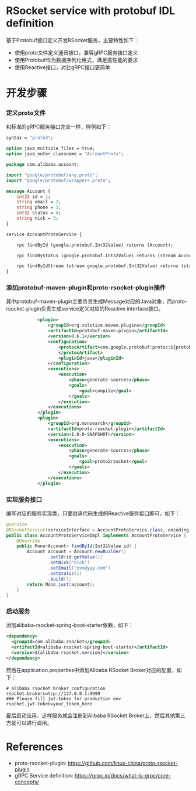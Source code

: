 RSocket service with protobuf IDL definition
============================================

基于Protobuf接口定义开发RSocket服务，主要特性如下：

* 使用proto文件定义通讯接口，兼容gRPC服务接口定义
* 使用Protobuf作为数据序列化格式，满足高性能的要求
* 使用Reactive接口，对比gRPC接口更简单

# 开发步骤

###  定义proto文件

和标准的gRPC服务接口完全一样，样例如下：

```proto
syntax = "proto3";

option java_multiple_files = true;
option java_outer_classname = "AccountProto";

package com.alibaba.account;

import "google/protobuf/any.proto";
import "google/protobuf/wrappers.proto";

message Account {
    int32 id = 1;
    string email = 2;
    string phone = 3;
    int32 status = 4;
    string nick = 5;
}

service AccountProtoService {

    rpc findById (google.protobuf.Int32Value) returns (Account);

    rpc findByStatus (google.protobuf.Int32Value) returns (stream Account);

    rpc findByIdStream (stream google.protobuf.Int32Value) returns (stream Account);
}
```

### 添加protobuf-maven-plugin和proto-rsocket-plugin插件

其中protobuf-maven-plugin主要负责生成Message对应的Java对象，而proto-rsocket-plugin负责生成service定义对应的Reactive interface接口。

```xml
            <plugin>
                <groupId>org.xolstice.maven.plugins</groupId>
                <artifactId>protobuf-maven-plugin</artifactId>
                <version>0.6.1</version>
                <configuration>
                    <protocArtifact>com.google.protobuf:protoc:${protobuf-java.version}:exe:${os.detected.classifier}
                    </protocArtifact>
                    <pluginId>java</pluginId>
                </configuration>
                <executions>
                    <execution>
                        <phase>generate-sources</phase>
                        <goals>
                            <goal>compile</goal>
                        </goals>
                    </execution>
                </executions>
            </plugin>
            <plugin>
                <groupId>org.mvnsearch</groupId>
                <artifactId>proto-rsocket-plugin</artifactId>
                <version>1.0.0-SNAPSHOT</version>
                <executions>
                    <execution>
                        <phase>generate-sources</phase>
                        <goals>
                            <goal>proto2rsocket</goal>
                        </goals>
                    </execution>
                </executions>
            </plugin>
```

### 实现服务接口

编写对应的服务实现类，只要继承代码生成的Reactive服务接口即可，如下：

```java
@Service
@RSocketService(serviceInterface = AccountProtoService.class, encoding = "protobuf")
public class AccountProtoServiceImpl implements AccountProtoService {
    @Override
    public Mono<Account> findById(Int32Value id) {
        Account account = Account.newBuilder()
                .setId(id.getValue())
                .setNick("nick")
                .setEmail("xxx@yyy.com")
                .setStatus(1)
                .build();
        return Mono.just(account);
    }
}
```

### 启动服务

添加alibaba-rsocket-spring-boot-starter依赖，如下：

```xml
<dependency>
  <groupId>com.alibaba.rsocket</groupId>
  <artifactId>alibaba-rsocket-spring-boot-starter</artifactId>
  <version>${alibaba-rsocket.version}</version>
</dependency>
```

然后在application.properties中添加Alibaba RSocket Broker对应的配置，如下：

```
# alibaba rsocket broker configuration
rsocket.brokers=tcp://127.0.0.1:9999
### Please fill jwt-token for production env
rsocket.jwt-token=your_token_here
```

最后启动应用，这样服务就会注册到Alibaba RSocket Broker上，然后其他第三方就可以进行调用。

# References

* proto-rsocket-plugin: https://github.com/linux-china/proto-rsocket-plugin
* gRPC Service definition: https://grpc.io/docs/what-is-grpc/core-concepts/

